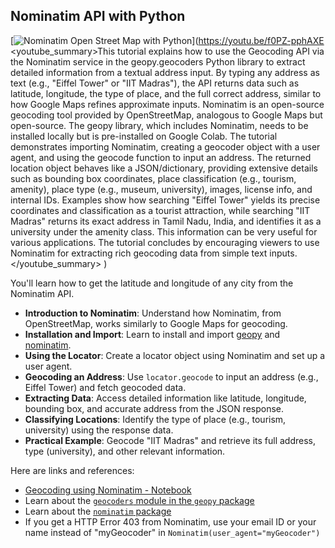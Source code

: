 ## Nominatim API with Python

[![Nominatim Open Street Map with Python](https://i.ytimg.com/vi_webp/f0PZ-pphAXE/sddefault.webp)](https://youtu.be/f0PZ-pphAXE
<youtube_summary>This tutorial explains how to use the Geocoding API via the Nominatim service in the geopy.geocoders Python library to extract detailed information from a textual address input. By typing any address as text (e.g., "Eiffel Tower" or "IIT Madras"), the API returns data such as latitude, longitude, the type of place, and the full correct address, similar to how Google Maps refines approximate inputs. Nominatim is an open-source geocoding tool provided by OpenStreetMap, analogous to Google Maps but open-source. The geopy library, which includes Nominatim, needs to be installed locally but is pre-installed on Google Colab. The tutorial demonstrates importing Nominatim, creating a geocoder object with a user agent, and using the geocode function to input an address. The returned location object behaves like a JSON/dictionary, providing extensive details such as bounding box coordinates, place classification (e.g., tourism, amenity), place type (e.g., museum, university), images, license info, and internal IDs. Examples show how searching "Eiffel Tower" yields its precise coordinates and classification as a tourist attraction, while searching "IIT Madras" returns its exact address in Tamil Nadu, India, and identifies it as a university under the amenity class. This information can be very useful for various applications. The tutorial concludes by encouraging viewers to use Nominatim for extracting rich geocoding data from simple text inputs.</youtube_summary>
)

You'll learn how to get the latitude and longitude of any city from the Nominatim API.

- **Introduction to Nominatim**: Understand how Nominatim, from OpenStreetMap, works similarly to Google Maps for geocoding.
- **Installation and Import**: Learn to install and import [geopy](https://geopy.readthedocs.io/) and [nominatim](https://nominatim.org/).
- **Using the Locator**: Create a locator object using Nominatim and set up a user agent.
- **Geocoding an Address**: Use `locator.geocode` to input an address (e.g., Eiffel Tower) and fetch geocoded data.
- **Extracting Data**: Access detailed information like latitude, longitude, bounding box, and accurate address from the JSON response.
- **Classifying Locations**: Identify the type of place (e.g., tourism, university) using the response data.
- **Practical Example**: Geocode "IIT Madras" and retrieve its full address, type (university), and other relevant information.

Here are links and references:

- [Geocoding using Nominatim - Notebook](https://colab.research.google.com/drive/1-vvP-UyMjHgBqc-hdsUhm3Bsbgi7oO6g)
- Learn about the [`geocoders` module in the `geopy` package](https://geopy.readthedocs.io/)
- Learn about the [`nominatim` package](https://nominatim.org/release-docs/develop/api/Overview/)
- If you get a HTTP Error 403 from Nominatim, use your email ID or your name instead of "myGeocoder" in `Nominatim(user_agent="myGeocoder")`

